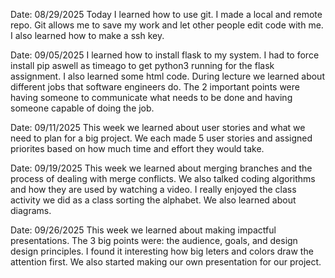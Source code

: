 Date: 08/29/2025
Today I learned how to use git. I made a local and remote repo. Git allows me to save my work and let other people edit code with me. I also learned how to make a ssh key.

Date: 09/05/2025
I learned how to install flask to my system. I had to force install pip aswell as timeago to get python3 running for the flask assignment. I also learned some html code. During lecture we learned about different jobs that software engineers do. The 2 important points were having someone to communicate what needs to be done and having someone capable of doing the job.

Date: 09/11/2025
This week we learned about user stories and what we need to plan for a big project. We each made 5 user stories and
assigned priorites based on how much time and effort they would take.

Date: 09/19/2025
This week we learned about merging branches and the process of dealing with merge conflicts. We also talked coding
algorithms and how they are used by watching a video. I really enjoyed the class activity we did as a class sorting the alphabet. We also learned about diagrams.

Date: 09/26/2025
This week we learned about making impactful presentations. The 3 big points were: the audience, goals, and design
design principles. I found it interesting how big leters and colors draw the attention first. We also started making
our own presentation for our project.  
